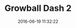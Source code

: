 ---
layout: default
title:  "Growball Dash 2"
date:   2016-06-19 11:32:22
categories: posts games
permalink: /projects/games/growball-dash2/
icon: /src/img/game-covers/growball-dash2.png
---